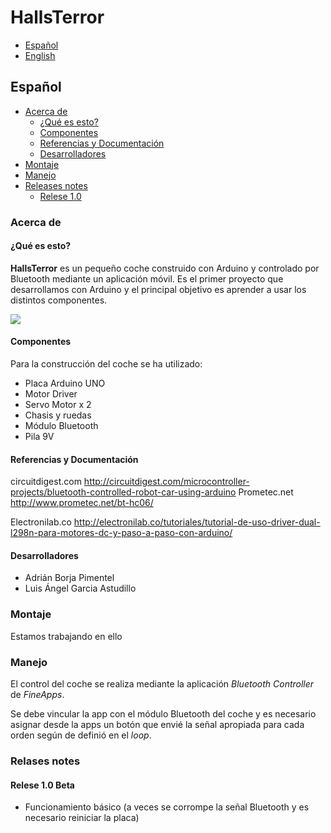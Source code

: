 # HallsTerror

* [Español](#español)
* [English](#english)

## Español

* [Acerca de](#acerca-de)
  * [¿Qué es esto?](#qué-es-esto)
  * [Componentes](#Componentes)
  * [Referencias y Documentación](#referencias-y-documentación)
  * [Desarrolladores](#desarrolladores)
* [Montaje](#montaje)
* [Manejo](#manejo)
* [Releases notes](#releases-notes-1)
  * [Relese 1.0](#relese-10-1)
  
### Acerca de

#### ¿Qué es esto?

**HallsTerror** es un pequeño coche construido con Arduino y controlado por Bluetooth mediante un aplicación móvil. Es el primer proyecto que desarrollamos con Arduino y el principal objetivo es aprender a usar los distintos componentes.

![](./img/coche.png)

#### Componentes

Para la construcción del coche se ha utilizado:

- Placa Arduino UNO
- Motor Driver
- Servo Motor x 2
- Chasis y ruedas
- Módulo Bluetooth
- Pila 9V

#### Referencias y Documentación

circuitdigest.com <http://circuitdigest.com/microcontroller-projects/bluetooth-controlled-robot-car-using-arduino>
Prometec.net <http://www.prometec.net/bt-hc06/>

Electronilab.co <http://electronilab.co/tutoriales/tutorial-de-uso-driver-dual-l298n-para-motores-dc-y-paso-a-paso-con-arduino/>

#### Desarrolladores

- Adrián Borja Pimentel
- Luis Ángel Garcia Astudillo

### Montaje

Estamos trabajando en ello

### Manejo

El control del coche se realiza mediante la aplicación *Bluetooth Controller* de *FineApps*.

Se debe vincular la app con el módulo Bluetooth del coche y es necesario asignar desde la apps un botón que envié la señal apropiada para cada orden según de definió en el *loop*.

### Relases notes

#### Relese 1.0 Beta

- Funcionamiento básico (a veces se corrompe la señal Bluetooth y es necesario reiniciar la placa)




